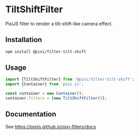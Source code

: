 # TiltShiftFilter

PixiJS filter to render a tilt-shift-like camera effect.

## Installation

```bash
npm install @pixi/filter-tilt-shift
```

## Usage

```js
import {TiltShiftFilter} from '@pixi/filter-tilt-shift';
import {Container} from 'pixi.js';

const container = new Container();
container.filters = [new TiltShiftFilter()];
```

## Documentation

See https://pixijs.github.io/pixi-filters/docs